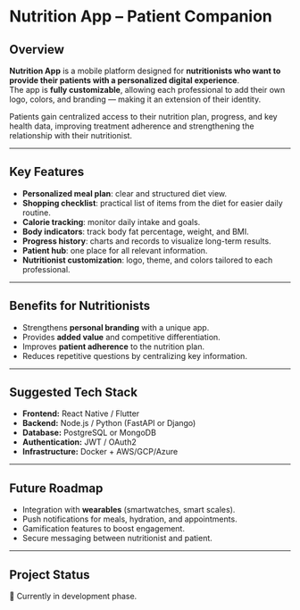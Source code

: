 # Nutrition App – Patient Companion

## Overview

**Nutrition App** is a mobile platform designed for **nutritionists who want to provide their patients with a personalized digital experience**.  
The app is **fully customizable**, allowing each professional to add their own logo, colors, and branding — making it an extension of their identity.

Patients gain centralized access to their nutrition plan, progress, and key health data, improving treatment adherence and strengthening the relationship with their nutritionist.

---

## Key Features

- **Personalized meal plan**: clear and structured diet view.
- **Shopping checklist**: practical list of items from the diet for easier daily routine.
- **Calorie tracking**: monitor daily intake and goals.
- **Body indicators**: track body fat percentage, weight, and BMI.
- **Progress history**: charts and records to visualize long-term results.
- **Patient hub**: one place for all relevant information.
- **Nutritionist customization**: logo, theme, and colors tailored to each professional.

---

## Benefits for Nutritionists

- Strengthens **personal branding** with a unique app.
- Provides **added value** and competitive differentiation.
- Improves **patient adherence** to the nutrition plan.
- Reduces repetitive questions by centralizing key information.

---

## Suggested Tech Stack

- **Frontend:** React Native / Flutter
- **Backend:** Node.js / Python (FastAPI or Django)
- **Database:** PostgreSQL or MongoDB
- **Authentication:** JWT / OAuth2
- **Infrastructure:** Docker + AWS/GCP/Azure

---

## Future Roadmap

- Integration with **wearables** (smartwatches, smart scales).
- Push notifications for meals, hydration, and appointments.
- Gamification features to boost engagement.
- Secure messaging between nutritionist and patient.

---

## Project Status

📍 Currently in development phase.
